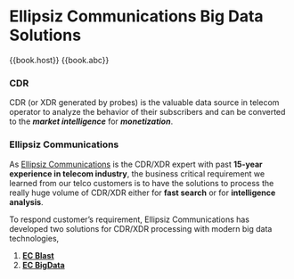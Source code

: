 # Ellipsiz Communications Big Data Solutions

{{book.host}}
{{book.abc}}

### CDR
CDR (or XDR generated by probes) is the valuable data source in telecom operator to analyze the behavior of their subscribers and can be converted to the _**market intelligence**_ for _**monetization**_.

### Ellipsiz Communications
As [Ellipsiz Communications](http://www.ellipsiz-comms.com/index.html) is the CDR/XDR expert with past **15-year experience in telecom industry**, the business critical requirement we learned from our telco customers is to have the solutions to process the really huge volume of CDR/XDR either for **fast search** or for **intelligence analysis**. 

To respond customer’s requirement, Ellipsiz Communications has developed two solutions for CDR/XDR processing with modern big data technologies, 
1. [**EC Blast**](chapter1.md)
2. [**EC BigData**](chapter2.md)
